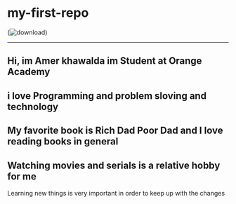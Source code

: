 # my-first-repo

(![download](https://user-images.githubusercontent.com/126089869/221149674-436361e3-e929-49c3-92b4-9c3a56d93afd.jpg))


---
## Hi, im Amer khawalda im Student at Orange Academy
i love Programming and problem sloving and technology
---
My favorite book is Rich Dad Poor Dad and I love reading books in general
---
Watching movies and serials is a relative hobby for me
---
Learning new things is very important in order to keep up with the changes

